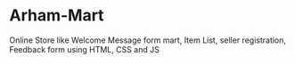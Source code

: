 # Arham-Mart
Online Store like Welcome Message form mart, Item List, seller registration, Feedback form using HTML, CSS and JS
